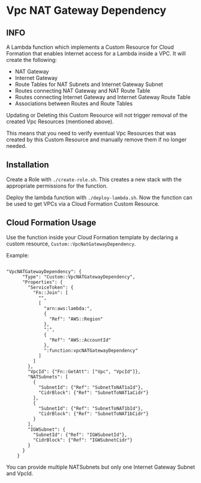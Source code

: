 # Vpc NAT Gateway Dependency
## INFO

A Lambda function which implements a Custom Resource for Cloud Formation that enables Internet access for a Lambda inside a VPC.
 It will create the following:
 * NAT Gateway
 * Internet Gateway
 * Route Tables for NAT Subnets and Internet Gateway Subnet
 * Routes connecting NAT Gateway and NAT Route Table
 * Routes connecting Internet Gateway and Internet Gateway Route Table
 * Associations between Routes and Route Tables

Updating or Deleting this Custom Resource will not trigger removal of the created Vpc Resources (mentioned above).

This means that you need to verify eventual Vpc Resources that was created by this Custom Resource and manually remove them if no longer needed.

## Installation

Create a Role with `./create-role.sh`. This creates a new stack with the
appropriate permissions for the function.

Deploy the lambda function with `./deploy-lambda.sh`. Now the function can be
used to get VPCs via a Cloud Formation Custom Resource.

## Cloud Formation Usage

Use the function inside your Cloud Formation template by declaring a custom
resource, `Custom::VpcNatGatewayDependency`.

Example:
```

"VpcNATGatewayDependency": {
      "Type": "Custom::VpcNATGatewayDependency",
      "Properties": {
        "ServiceToken": {
          "Fn::Join": [
            "",
            [
              "arn:aws:lambda:",
              {
                "Ref": "AWS::Region"
              },
              ":",
              {
                "Ref": "AWS::AccountId"
              },
              ":function:vpcNATGatewayDependency"
            ]
          ]
        },
        "VpcId": {"Fn::GetAtt": ["Vpc", "VpcId"]},
        "NATSubnets": [
          {
            "SubnetId": {"Ref": "SubnetToNAT1aId"},
            "CidrBlock": {"Ref": "SubnetToNAT1aCidr"}
          },
          {
            "SubnetId": {"Ref": "SubnetToNAT1bId"},
            "CidrBlock": {"Ref": "SubnetToNAT1bCidr"}
          }
        ],
        "IGWSubnet": {
          "SubnetId": {"Ref": "IGWSubnetId"},
          "CidrBlock": {"Ref": "IGWSubnetCidr"}
        }
      }
    }

```

You can provide multiple NATSubnets but only one Internet Gateway Subnet and VpcId.
